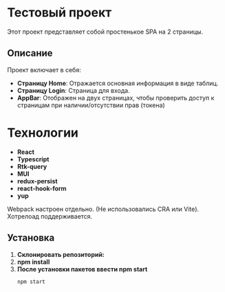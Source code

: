 # Тестовый проект

Этот проект представляет собой простенькое SPA на 2 страницы.

## Описание

Проект включает в себя:

- **Страницу Home**: Отражается основная информация в виде таблиц.
- **Страницу Login**: Страница для входа.
- **AppBar**: Отображен на двух страницах, чтобы проверить доступ к страницам при наличии/отсутствии прав (токена)

# Технологии
- **React**
- **Typescript**
- **Rtk-query**
- **MUI**
- **redux-persist**
- **react-hook-form**
- **yup**

Webpack настроен отдельно. (Не использовались CRA или Vite). Хотрелоад поддерживается.

## Установка

1. **Склонировать репозиторий:**
2. **npm install**
3. **После установки пакетов ввести npm start**
   ```bash
   npm start
